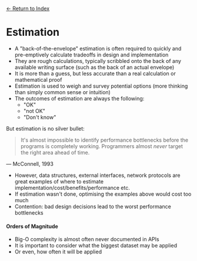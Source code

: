 [← Return to Index](https://github.com/cjmlgrto/fit3140-notes/)

# Estimation

- A "back-of-the-envelope" estimation is often required to quickly and pre-emptively calculate tradeoffs in design and implementation
- They are rough calculations, typically scribbled onto the back of any available writing surface (such as the back of an actual envelope)
- It is more than a guess, but less accurate than a real calculation or mathematical proof
- Estimation is used to weigh and survey potential options (more thinking than simply common sense or intuition)
- The outcomes of estimation are always the following:
	- "OK"
	- "not OK"
	- "Don't know"

But estimation is no silver bullet:

> It's almost impossible to identify performance bottlenecks before the programs is completely working. Programmers almost _never_ target the right area ahead of time.

— McConnell, 1993

- However, data structures, external interfaces, network protocols are great examples of where to estimate implementation/cost/benefits/performance etc.
- If estimation wasn't done, optimising the examples above would cost too much
- Contention: bad design decisions lead to the worst performance bottlenecks


#### Orders of Magnitude

- Big-O complexity is almost often never documented in APIs
- It is important to consider what the biggest dataset may be applied
- Or even, how often it will be applied
